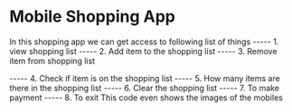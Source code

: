 # Mobile Shopping App
In this shopping app we can get access to following list of things                                                                                                     -----    1. view shopping list                                                                                                                                         -----    2. Add item to the shopping list
-----    3. Remove item from shopping list

-----    4. Check if item is on the shopping list
-----    5. How many items are there in the shopping list
-----    6. Clear the shopping list
-----    7. To make payment
-----    8. To exit
This code even shows the images of the mobiles
